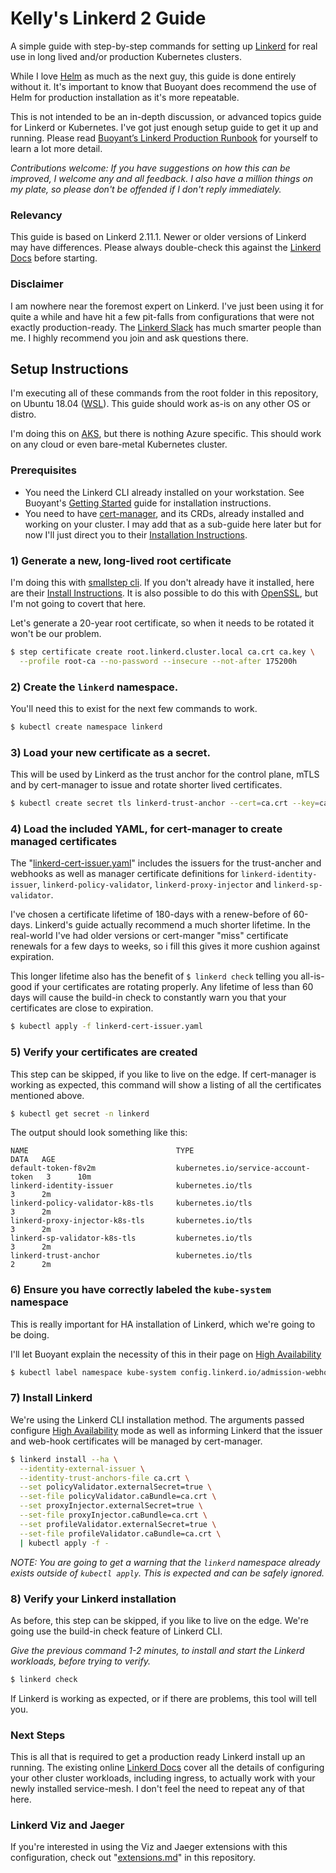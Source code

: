 # Kelly's Linkerd 2 Guide
A simple guide with step-by-step commands for setting up [Linkerd](https://linkerd.io) for real use in long lived and/or production Kubernetes clusters.  

While I love [Helm](https://helm.sh/) as much as the next guy, this guide is done entirely without it.  It's important to know that Buoyant does recommend the use of Helm for production installation as it's more repeatable.

This is not intended to be an in-depth discussion, or advanced topics guide for Linkerd or Kubernetes.  I've got just enough setup guide to get it up and running. Please read [Buoyant’s Linkerd Production Runbook](https://buoyant.io/linkerd-runbook/) for yourself to learn a lot more detail.

*Contributions welcome: If you have suggestions on how this can be improved, I welcome any and all feedback.  I also have a million things on my plate, so please don't be offended if I don't reply immediately.*

### Relevancy
This guide is based on Linkerd 2.11.1. Newer or older versions of Linkerd may have differences.  Please always double-check this against the [Linkerd Docs](https://linkerd.io/docs/) before starting.

### Disclaimer
I am nowhere near the foremost expert on Linkerd.  I've just been using it for quite a while and have hit a few pit-falls from configurations that were not exactly production-ready.  The [Linkerd Slack](http://slack.linkerd.io/?_gl=1*1gvbgbs*_ga*ODEyOTQyMDgwLjE2MzQyNTc0NjI.*_ga_TV358ZPK6D*MTY0NDQyMTUwNS43LjAuMTY0NDQyMTUwNS4w#_ga=2.153716476.550972073.1644365071-812942080.1634257462) has much smarter people than me.  I highly recommend you join and ask questions there. 
 

## Setup Instructions
I'm executing all of these commands from the root folder in this repository, on Ubuntu 18.04 ([WSL](https://docs.microsoft.com/en-us/windows/wsl/)). This guide should work as-is on any other OS or distro.

I'm doing this on [AKS](https://azure.microsoft.com/en-us/services/kubernetes-service/), but there is nothing  Azure specific.  This should work on any cloud or even bare-metal Kubernetes cluster.

### Prerequisites
* You need the Linkerd CLI already installed on your workstation.  See Buoyant's [Getting Started](https://linkerd.io/2.11/getting-started/#step-1-install-the-cli) guide for installation instructions.
* You need to have [cert-manager](https://cert-manager.io/), and its CRDs, already installed and working on your cluster.  I may add that as a sub-guide here later but for now I'll just direct you to their [Installation Instructions](https://cert-manager.io/docs/installation/).

### 1) Generate a new, long-lived root certificate
I'm doing this with [smallstep cli](https://smallstep.com/).  If you don't already have it installed, here are their [Install Instructions](https://smallstep.com/docs/step-cli/installation). It is also possible to do this with [OpenSSL](https://www.openssl.org/), but I'm not going to covert that here.
 
Let's generate a 20-year root certificate, so when it needs to be rotated it won't be our problem. 

```bash
$ step certificate create root.linkerd.cluster.local ca.crt ca.key \
  --profile root-ca --no-password --insecure --not-after 175200h
```

### 2) Create the `linkerd` namespace.
You'll need this to exist for the next few commands to work.

```bash
$ kubectl create namespace linkerd
```

### 3) Load your new certificate as a secret.
This will be used by Linkerd as the trust anchor for the control plane, mTLS and by cert-manager to issue and rotate shorter lived certificates.

```bash
$ kubectl create secret tls linkerd-trust-anchor --cert=ca.crt --key=ca.key --namespace=linkerd
```

### 4) Load the included YAML, for cert-manager to create managed certificates
The "[linkerd-cert-issuer.yaml](linkerd-cert-issuer.yaml)" includes the issuers for the trust-ancher and webhooks as well as manager certificate definitions for `linkerd-identity-issuer`, `linkerd-policy-validator`, `linkerd-proxy-injector` and `linkerd-sp-validator`.

I've chosen a certificate lifetime of 180-days with a renew-before of 60-days.  Linkerd's guide actually recommend a much shorter lifetime.  In the real-world I've had older versions or cert-manger "miss" certificate renewals for a few days to weeks, so i fill this gives it more cushion against expiration.  

This longer lifetime also has the benefit of `$ linkerd check` telling you all-is-good if your certificates are rotating properly. Any lifetime of less than 60 days will cause the build-in check to constantly warn you that your certificates are close to expiration.

```bash
$ kubectl apply -f linkerd-cert-issuer.yaml
```

### 5) Verify your certificates are created
This step can be skipped, if you like to live on the edge.  If cert-manager is working as expected, this command will show a listing of all the certificates mentioned above.

```bash
$ kubectl get secret -n linkerd
```

The output should look something like this:

```
NAME                                 TYPE                                  DATA   AGE
default-token-f8v2m                  kubernetes.io/service-account-token   3      10m
linkerd-identity-issuer              kubernetes.io/tls                     3      2m
linkerd-policy-validator-k8s-tls     kubernetes.io/tls                     3      2m
linkerd-proxy-injector-k8s-tls       kubernetes.io/tls                     3      2m
linkerd-sp-validator-k8s-tls         kubernetes.io/tls                     3      2m
linkerd-trust-anchor                 kubernetes.io/tls                     2      2m
```

### 6) Ensure you have correctly labeled the `kube-system` namespace

This is really important for HA installation of Linkerd, which we're going to be doing. 

I'll let Buoyant explain the necessity of this in their page on [High Availability](https://linkerd.io/2.11/features/ha/#exclude-the-kube-system-namespace)

```bash
$ kubectl label namespace kube-system config.linkerd.io/admission-webhooks=disabled
```

### 7) Install Linkerd

We're using the Linkerd CLI installation method.  The arguments passed configure [High Availability](https://linkerd.io/2.11/features/ha/#exclude-the-kube-system-namespace) mode as well as informing Linkerd that the issuer and web-hook certificates will be managed by cert-manager.

```bash
$ linkerd install --ha \
  --identity-external-issuer \
  --identity-trust-anchors-file ca.crt \
  --set policyValidator.externalSecret=true \
  --set-file policyValidator.caBundle=ca.crt \
  --set proxyInjector.externalSecret=true \
  --set-file proxyInjector.caBundle=ca.crt \
  --set profileValidator.externalSecret=true \
  --set-file profileValidator.caBundle=ca.crt \
  | kubectl apply -f -
```

*NOTE: You are going to get a warning that the `linkerd` namespace already exists outside of `kubectl apply`.  This is expected and can be safely ignored.*

### 8) Verify your Linkerd installation
As before, this step can be skipped, if you like to live on the edge.  We're going use the build-in check feature of Linkerd CLI.

*Give the previous command 1-2 minutes, to install and start the Linkerd workloads, before trying to verify.*

```bash
$ linkerd check
```

If Linkerd is working as expected, or if there are problems, this tool will tell you.

### Next Steps

This is all that is required to get a production ready Linkerd install up an running.  The existing online [Linkerd Docs](https://linkerd.io/docs/) cover all the details of configuring your other cluster workloads, including ingress, to actually work with your newly installed service-mesh.  I don't feel the need to repeat any of that here.

### Linkerd Viz and Jaeger

If you're interested in using the Viz and Jaeger extensions with this configuration, check out "[extensions.md](extensions.md)" in this repository.

 
